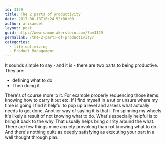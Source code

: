 ```yaml
---
id: 3129
title: The 2 parts of productivity
date: 2017-08-18T16:24:52+00:00
author: arisamuel
layout: post
guid: http://www.samuelakerstein.com/?p=3129
permalink: /the-2-parts-of-productivity/
categories:
  - life optimizing
  - Product Management
---
```

It sounds simple to say - and it is - there are two parts to being productive. They are:<ul><li>defining what to do</li><li>Then doing it</li></ul>There&apos;s of course more to it. For example properly sequencing those items, knowing how to carry it out etc. If I find myself in a rut or unsure where my time is going I find it helpful to pop up a level and assess what actually needs to get done. Another way of saying it is that if I&apos;m spinning my wheels it&apos;s likely a result of not knowing what to do. What&apos;s especially helpful is to bring it back to the why. That usually helps bring clarity around the what. There are few things more anxiety provoking than not knowing what to do. And there&apos;s nothing quite as deeply satisfying as executing your part in a well thought through plan. 